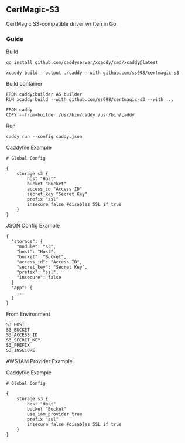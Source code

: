 ## CertMagic-S3

CertMagic S3-compatible driver written in Go.

### Guide

Build

    go install github.com/caddyserver/xcaddy/cmd/xcaddy@latest

    xcaddy build --output ./caddy --with github.com/ss098/certmagic-s3

Build container

    FROM caddy:builder AS builder
    RUN xcaddy build --with github.com/ss098/certmagic-s3 --with ...

    FROM caddy
    COPY --from=builder /usr/bin/caddy /usr/bin/caddy

Run

    caddy run --config caddy.json

Caddyfile Example

    # Global Config

    {
        storage s3 {
            host "Host"
            bucket "Bucket"
            access_id "Access ID"
            secret_key "Secret Key"
            prefix "ssl"
            insecure false #disables SSL if true
        }
    }

JSON Config Example

    {
      "storage": {
        "module": "s3",
        "host": "Host",
        "bucket": "Bucket",
        "access_id": "Access ID",
        "secret_key": "Secret Key",
        "prefix": "ssl",
        "insecure": false
      }
      "app": {
        ...
      }
    }

From Environment

    S3_HOST
    S3_BUCKET
    S3_ACCESS_ID
    S3_SECRET_KEY
    S3_PREFIX
    S3_INSECURE


AWS IAM Provider Example

Caddyfile Example

    # Global Config

    {
        storage s3 {
            host "Host"
            bucket "Bucket"
            use_iam_provider true
            prefix "ssl"
            insecure false #disables SSL if true
        }
    }